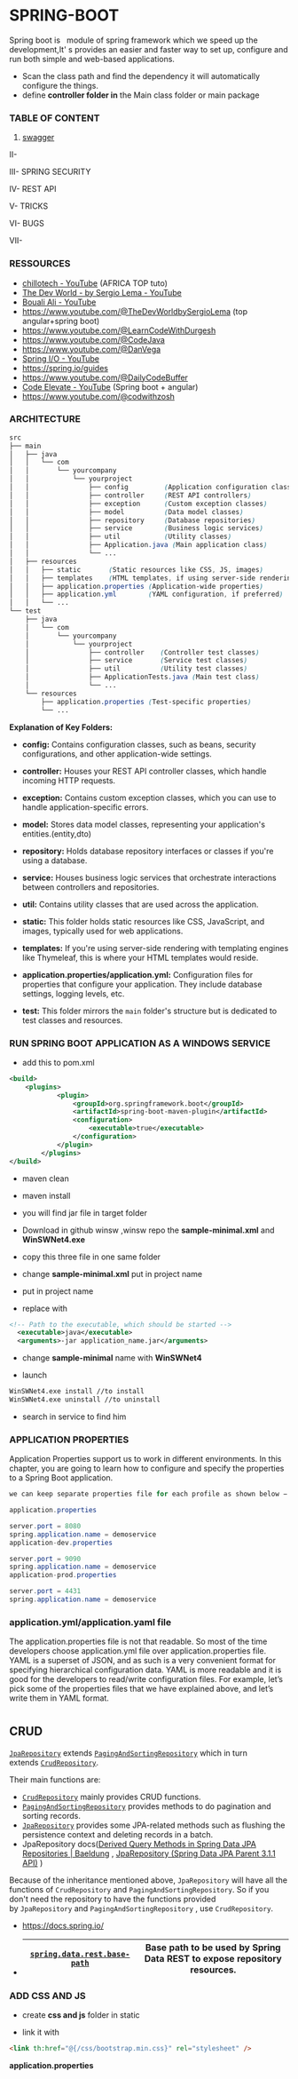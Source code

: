 # SPRING-BOOT

Spring boot is   module of spring framework which we speed up the development,It' s provides an easier and faster way to set up, configure and run both simple and web-based  applications.

- Scan the class path and find  the dependency it will  automatically configure the things.
- define **controller folder in** the Main class folder or main package

### TABLE OF CONTENT

1. [swagger](swagger/readme.md)

II- 

III- SPRING SECURITY

IV- REST API

V- TRICKS

VI- BUGS

VII- 

### RESSOURCES

- [chillotech - YouTube](https://www.youtube.com/@chillotech) (AFRICA TOP tuto)
- [The Dev World - by Sergio Lema - YouTube](https://www.youtube.com/@TheDevWorldbySergioLema) 
- [Bouali Ali - YouTube](https://www.youtube.com/@BoualiAli) 
- https://www.youtube.com/@TheDevWorldbySergioLema (top angular+spring boot) 
- https://www.youtube.com/@LearnCodeWithDurgesh
- https://www.youtube.com/@CodeJava
- https://www.youtube.com/@DanVega 
- [Spring I/O - YouTube](https://www.youtube.com/@SpringIOConference) 
- https://spring.io/guides 
- https://www.youtube.com/@DailyCodeBuffer 
- [Code Elevate - YouTube](https://www.youtube.com/@CodeElevate) (Spring boot + angular)
- https://www.youtube.com/@codwithzosh 

### ARCHITECTURE

```scss
src
├── main
│   ├── java
│   │   └── com
│   │       └── yourcompany
│   │           └── yourproject
│   │               ├── config         (Application configuration classes)
│   │               ├── controller     (REST API controllers)
│   │               ├── exception      (Custom exception classes)
│   │               ├── model          (Data model classes)
│   │               ├── repository     (Database repositories)
│   │               ├── service        (Business logic services)
│   │               ├── util           (Utility classes)
│   │               ├── Application.java (Main application class)
│   │               └── ...
│   ├── resources
│   │   ├── static       (Static resources like CSS, JS, images)
│   │   ├── templates    (HTML templates, if using server-side rendering)
│   │   ├── application.properties (Application-wide properties)
│   │   ├── application.yml        (YAML configuration, if preferred)
│   │   └── ...
└── test
    ├── java
    │   └── com
    │       └── yourcompany
    │           └── yourproject
    │               ├── controller    (Controller test classes)
    │               ├── service       (Service test classes)
    │               ├── util          (Utility test classes)
    │               ├── ApplicationTests.java (Main test class)
    │               └── ...
    └── resources
        ├── application.properties (Test-specific properties)
        └── ...
```

**Explanation of Key Folders:**

- **config:** Contains configuration classes, such as beans, security configurations, and other application-wide settings.

- **controller:** Houses your REST API controller classes, which handle incoming HTTP requests.

- **exception:** Contains custom exception classes, which you can use to handle application-specific errors.

- **model:** Stores data model classes, representing your application's entities.(entity,dto)

- **repository:** Holds database repository interfaces or classes if you're using a database.

- **service:** Houses business logic services that orchestrate interactions between controllers and repositories.

- **util:** Contains utility classes that are used across the application.

- **static:** This folder holds static resources like CSS, JavaScript, and images, typically used for web applications.

- **templates:** If you're using server-side rendering with templating engines like Thymeleaf, this is where your HTML templates would reside.

- **application.properties/application.yml:** Configuration files for properties that configure your application. They include database settings, logging levels, etc.

- **test:** This folder mirrors the `main` folder's structure but is dedicated to test classes and resources.

### RUN SPRING BOOT APPLICATION AS A WINDOWS SERVICE

- add this to pom.xml

```xml
<build>
    <plugins>
            <plugin>
                <groupId>org.springframework.boot</groupId>
                <artifactId>spring-boot-maven-plugin</artifactId>
                <configuration>
                    <executable>true</executable>
                </configuration>
            </plugin>
        </plugins>
</build>
```

- maven clean

- maven install

- you will find jar file in target folder

- Download in github winsw ,winsw repo the **sample-minimal.xml** and **WinSWNet4.exe** 

- copy this three file in one same folder

- change **sample-minimal.xml** put in <id></id> project name

- put in <name></name> project name

- replace <executable></executable> with

```xml
<!-- Path to the executable, which should be started -->
  <executable>java</executable>
  <arguments>-jar application_name.jar</arguments>
```

- change **sample-minimal** name with **WinSWNet4**

- launch

```bash
WinSWNet4.exe install //to install
WinSWNet4.exe uninstall //to uninstall
```

- search in service to find him

### APPLICATION PROPERTIES

Application Properties support us to work in different environments. In this chapter, you are going to learn how to configure and specify the properties to a Spring Boot application.

```java
we can keep separate properties file for each profile as shown below −

application.properties

server.port = 8080
spring.application.name = demoservice
application-dev.properties

server.port = 9090
spring.application.name = demoservice
application-prod.properties

server.port = 4431
spring.application.name = demoservice
```

### application.yml/application.yaml file

The application.properties file is not that readable. So most of the time developers choose application.yml file over application.properties file. YAML is a superset of JSON, and as such is a very convenient format for specifying hierarchical configuration data. YAML is more readable and it is good for the developers to read/write configuration files. For example, let’s pick some of the properties files that we have explained above, and let’s write them in YAML format.

# 

## CRUD

[`JpaRepository`](http://static.springsource.org/spring-data/data-jpa/docs/current/api/org/springframework/data/jpa/repository/JpaRepository.html) extends [`PagingAndSortingRepository`](http://static.springsource.org/spring-data/data-commons/docs/current/api/org/springframework/data/repository/PagingAndSortingRepository.html) which in turn extends [`CrudRepository`](http://static.springsource.org/spring-data/data-commons/docs/current/api/org/springframework/data/repository/CrudRepository.html).

Their main functions are:

- [`CrudRepository`](http://static.springsource.org/spring-data/data-commons/docs/current/api/org/springframework/data/repository/CrudRepository.html) mainly provides CRUD functions.
- [`PagingAndSortingRepository`](http://static.springsource.org/spring-data/data-commons/docs/current/api/org/springframework/data/repository/PagingAndSortingRepository.html) provides methods to do pagination and sorting records.
- [`JpaRepository`](http://static.springsource.org/spring-data/data-jpa/docs/current/api/org/springframework/data/jpa/repository/JpaRepository.html) provides some JPA-related methods such as flushing the persistence context and deleting records in a batch.
- JpaRepository docs([Derived Query Methods in Spring Data JPA Repositories | Baeldung](https://www.baeldung.com/spring-data-derived-queries) , [JpaRepository (Spring Data JPA Parent 3.1.1 API)](https://docs.spring.io/spring-data/data-jpa/docs/current/api/org/springframework/data/jpa/repository/JpaRepository.html) )

Because of the inheritance mentioned above, `JpaRepository` will have all the functions of `CrudRepository` and `PagingAndSortingRepository`. So if you don't need the repository to have the functions provided by `JpaRepository` and `PagingAndSortingRepository` , use `CrudRepository`.

- https://docs.spring.io/

- | [`spring.data.rest.base-path`](https://docs.spring.io/spring-boot/docs/current/reference/html/application-properties.html#application-properties.data.spring.data.rest.base-path) | Base path to be used by Spring Data REST to expose repository resources. |
  | --------------------------------------------------------------------------------------------------------------------------------------------------------------------------------- | ------------------------------------------------------------------------ |

### ADD CSS AND JS

- create **css and js** folder in static

- link it with

```html
<link th:href="@{/css/bootstrap.min.css}" rel="stylesheet" />
```

**application.properties**
